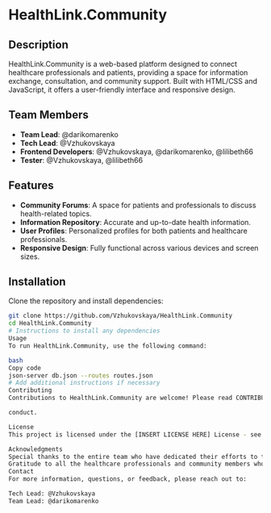 # HealthLink.Community

## Description
HealthLink.Community is a web-based platform designed to connect healthcare professionals and patients, providing a space for information exchange, consultation, and community support. Built with HTML/CSS and JavaScript, it offers a user-friendly interface and responsive design.

## Team Members
- **Team Lead**: @darikomarenko
- **Tech Lead**: @Vzhukovskaya
- **Frontend Developers**: @Vzhukovskaya, @darikomarenko, @lilibeth66
- **Tester**: @Vzhukovskaya, @lilibeth66

## Features
- **Community Forums**: A space for patients and professionals to discuss health-related topics.
- **Information Repository**: Accurate and up-to-date health information.
- **User Profiles**: Personalized profiles for both patients and healthcare professionals.
- **Responsive Design**: Fully functional across various devices and screen sizes.

## Installation
Clone the repository and install dependencies:
```bash
git clone https://github.com/Vzhukovskaya/HealthLink.Community
cd HealthLink.Community
# Instructions to install any dependencies
Usage
To run HealthLink.Community, use the following command:

bash
Copy code
json-server db.json --routes routes.json
# Add additional instructions if necessary
Contributing
Contributions to HealthLink.Community are welcome! Please read CONTRIBUTING.md for guidelines on submitting pull requests and adhering to our code of

conduct.

License
This project is licensed under the [INSERT LICENSE HERE] License - see the LICENSE file for details.

Acknowledgments
Special thanks to the entire team who have dedicated their efforts to this project.
Gratitude to all the healthcare professionals and community members who have provided valuable insights.
Contact
For more information, questions, or feedback, please reach out to:

Tech Lead: @Vzhukovskaya
Team Lead: @darikomarenko
